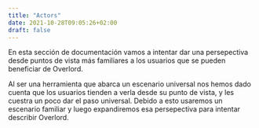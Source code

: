 ```yaml
---
title: "Actors"
date: 2021-10-28T09:05:26+02:00
draft: false
---
```


En esta sección de documentación vamos a intentar dar una persepectiva desde
puntos de vista más familiares a los usuarios que se pueden beneficiar de
Overlord.

Al ser una herramienta que abarca un escenario universal nos hemos dado cuenta
que los usuarios tienden a verla desde su punto de vista, y les cuestra un poco
dar el paso universal. Debido a esto usaremos un escenario familiar y luego
expandiremos esa persepectiva para intentar describir Overlord.

